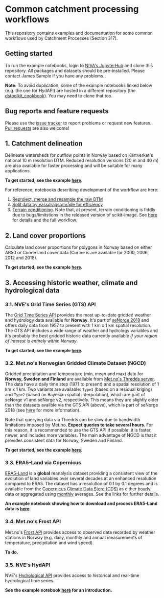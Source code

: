 # Common catchment processing workflows

This repository contains examples and documentation for some common workflows used by Catchment Processes (Section 317).

## Getting started

To run the example notebooks, login to [NIVA's JupyterHub](https://jupyterhub.niva.no/) and clone this repository. All packages and datasets should be pre-installed. Please contact James Sample if you have any problems.

**Note:** To avoid duplication, some of the example notebooks linked below (e.g. the one for HydAPI) are hosted in a different repository (the [dstoolkit_cookbook](https://nivanorge.github.io/dstoolkit_cookbook/)). You may need to clone that too.

## Bug reports and feature requests

Please use the [issue tracker](https://github.com/NIVANorge/catchment_processing_workflows/issues) to report problems or request new features. [Pull requests](https://github.com/NIVANorge/catchment_processing_workflows/pulls) are also welcome!

## 1. Catchment delineation

Delineate watersheds for outflow points in Norway based on Kartverket's national 10 m resolution DTM. Reduced resolution versions (20 m and 40 m) are also available for faster processing and will be suitable for many applications.

**To get started, see the example [here](https://nbviewer.org/github/NIVANorge/catchment_processing_workflows/blob/main/notebooks/catchment_delineation/04_catchment_delineation.ipynb).**

For reference, notebooks describing development of the workflow are here:

 1. [Reproject, merge and resample the raw DTM](https://nbviewer.org/github/NIVANorge/catchment_processing_workflows/blob/main/notebooks/catchment_delineation/01_merge_raw_dtm.ipynb)
 2. [Split data by vassdragsområde for efficiency](https://nbviewer.org/github/NIVANorge/catchment_processing_workflows/blob/main/notebooks/catchment_delineation/02_split_by_vassom.ipynb)
 3. [Terrain conditioning](https://nbviewer.org/github/NIVANorge/catchment_processing_workflows/blob/main/notebooks/catchment_delineation/03_terrain_processing_pysheds.ipynb). Note that, at present, terrain conditioning is fiddly due to bugs/limitstions in the released version of scikit-image. See [here](https://github.com/NIVANorge/catchment_processing_workflows/tree/main/notebooks/catchment_delineation/terrain_processing_64bit) for details and the full workflow.

## 2. Land cover proportions

Calculate land cover proportions for polygons in Norway based on either AR50 or Corine land cover data (Corine is are available for 2000, 2006, 2012 and 2018).

**To get started, see the example [here](https://nbviewer.org/github/NIVANorge/catchment_processing_workflows/blob/main/notebooks/land_cover_proportions.ipynb).**

## 3. Accessing historic weather, climate and hydrological data

### 3.1. NVE's Grid Time Series (GTS) API

The [Grid Time Series API](http://api.nve.no/doc/gridtimeseries-data-gts/) provides the most up-to-date gridded weather and hydrology data available for **Norway**. It's part of [seNorge 2018](https://essd.copernicus.org/articles/11/1531/2019/) and offers daily data from 1957 to present with 1 km x 1 km spatial resolution. The GTS API includes a wide range of weather and hydrology variables and it's probably the best gridded historic data currently available *if your region of interest is entirely within Norway*.

**To get started, see the example [here](https://nbviewer.org/github/NIVANorge/catchment_processing_workflows/blob/main/notebooks/nve_gts_api_example.ipynb).**

### 3.2. Met.no's Norwegian Gridded Climate Dataset (NGCD)

Gridded precipitation and temperature (min, mean and max) data for **Norway, Sweden and Finland** are available from [Met.no's Thredds server](https://thredds.met.no/thredds/catalog/ngcd/catalog.html). The data have a daily time step (1971 to present) and a spatial resolution of 1 km x 1 km. Two variants are available: `Type1` (based on a residual kriging) and `Type2` (based on Bayesian spatial interpolation), which are part of seNorge v1 and seNorge v2, respectively. This means they are slightly older than the datasets availble via the GTS API (above), which is part of seNorge 2018 (see [here](https://github.com/metno/seNorge_docs/wiki) for more information). 

Note that querying data via Thredds can be slow due to bandwidth limitations imposed by Met.no. **Expect queries to take several hours**. For this reason, it is recommended to use the GTS API if possible: it is faster, newer, and includes more variables. The main advantage of NGCD is that it provides consistent data for Norway, Sweden and Finland.

**To get started, see the example [here](https://nbviewer.org/github/NIVANorge/catchment_processing_workflows/blob/main/notebooks/met_ngcd_thredds_example.ipynb).**

### 3.3. ERA5-Land via Copernicus

[ERA5-Land](https://www.ecmwf.int/en/era5-land) is a **global** reanalysis dataset providing a consistent view of the evolution of land variables over several decades at an enhanced resolution compared to ERA5. The dataset has a resolution of 0.1 by 0.1 degrees and is available from the [Copernicus Climate Data Store (CDS)](https://cds.climate.copernicus.eu/#!/home) as either [hourly](https://cds.climate.copernicus.eu/cdsapp#!/dataset/reanalysis-era5-land?tab=overview) data or aggregated using [monthly](https://cds.climate.copernicus.eu/cdsapp#!/dataset/reanalysis-era5-land-monthly-means?tab=overview) averages. See the links for further details.

**An example notebook showing how to download and process ERA5-Land data is [here](https://nbviewer.org/github/NIVANorge/catchment_processing_workflows/blob/main/notebooks/era5land_cds_api_example.ipynb).**

### 3.4. Met.no's Frost API

Met.no's [Frost API](https://frost.met.no/index.html) provides access to observed data recorded by weather stations in Norway (e.g. daily, monthly and annual measurements of temperature, precipitation and wind speed).

**To do.**

### 3.5. NVE's HydAPI

NVE's [Hydrological API](https://hydapi.nve.no/UserDocumentation/) provides access to historical and real-time hydrological time series. 

**See the example notebook [here](https://nbviewer.org/github/NIVANorge/dstoolkit_cookbook/blob/master/notebooks/nve_hydapi_example.ipynb) for an introduction.**

